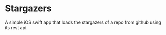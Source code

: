 # Stargazers
A simple iOS swift app that loads the stargazers of a repo from github using its rest api.
